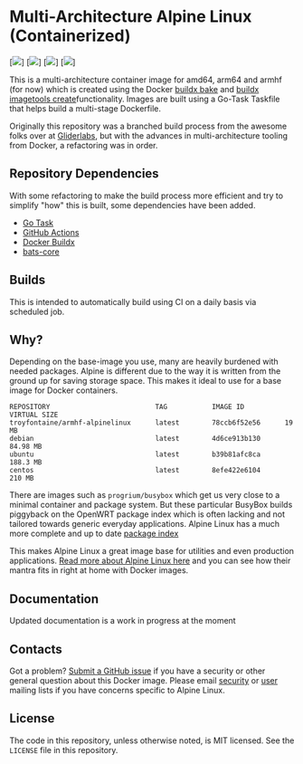 # Multi-Architecture Alpine Linux (Containerized)

[![](https://img.shields.io/github/workflow/status/troyfontaine/alpinelinux/merge-request?style=plastic)]
[![](https://img.shields.io/docker/pulls/troyfontaine/alpinelinux?style=plastic)]
[![](https://img.shields.io/docker/stars/troyfontaine/alpinelinux?style=plastic)]
[![](https://img.shields.io/github/license/troyfontaine/alpinelinux?style=plastic)]

This is a multi-architecture container image for amd64, arm64 and armhf (for now) which is created using the Docker [buildx bake](https://docs.docker.com/engine/reference/commandline/buildx_bake/) and [buildx imagetools create](https://docs.docker.com/engine/reference/commandline/buildx_imagetools_create/)functionality.  Images are built using a Go-Task Taskfile that helps build a multi-stage Dockerfile.

Originally this repository was a branched build process from the awesome folks over at [Gliderlabs][gliderlabs], but with the advances in multi-architecture tooling from Docker, a refactoring was in order.

## Repository Dependencies

With some refactoring to make the build process more efficient and try to simplify "how" this is built, some dependencies have been added.

- [Go Task](https://github.com/go-task/task)
- [GitHub Actions](https://docs.github.com/en/actions)
- [Docker Buildx](https://docs.docker.com/buildx/working-with-buildx/)
- [bats-core](https://github.com/bats-core/bats-core)

## Builds

This is intended to automatically build using CI on a daily basis via scheduled job.

## Why?

Depending on the base-image you use, many are heavily burdened with needed packages.  Alpine is different due to the way it is written from the ground up for saving storage space.  This makes it ideal to use for a base image for Docker containers.

```
REPOSITORY                          TAG           IMAGE ID          VIRTUAL SIZE
troyfontaine/armhf-alpinelinux      latest        78ccb6f52e56      19 MB
debian                              latest        4d6ce913b130      84.98 MB
ubuntu                              latest        b39b81afc8ca      188.3 MB
centos                              latest        8efe422e6104      210 MB
```

There are images such as `progrium/busybox` which get us very close to a minimal container and package system. But these particular BusyBox builds piggyback on the OpenWRT package index which is often lacking and not tailored towards generic everyday applications. Alpine Linux has a much more complete and up to date [package index][alpine-packages]

This makes Alpine Linux a great image base for utilities and even production applications. [Read more about Alpine Linux here][alpine-about] and you can see how their mantra fits in right at home with Docker images.

## Documentation

Updated documentation is a work in progress at the moment

## Contacts

Got a problem? [Submit a GitHub issue][issues] if you have a security or other general question about this Docker image. Please email [security](http://lists.alpinelinux.org/alpine-security/summary.html) or [user](http://lists.alpinelinux.org/alpine-user/summary.html) mailing lists if you have concerns specific to Alpine Linux.

## License

The code in this repository, unless otherwise noted, is MIT licensed. See the `LICENSE` file in this repository.

[alpine-packages]: http://pkgs.alpinelinux.org/
[alpine-about]: https://www.alpinelinux.org/about/
[issues]: https://github.com/troyfontaine/alpinelinux/issues
[alpine]: http://alpinelinux.org/
[hub]: https://hub.docker.com/r/troyfontaine/alpinelinux/
[gliderlabs]: https://github.com/gliderlabs
